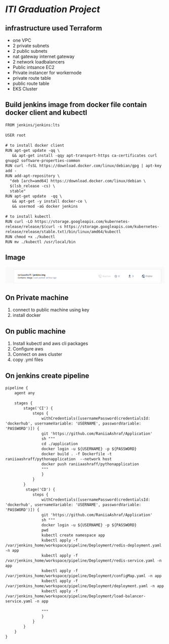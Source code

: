# ***ITI Graduation Project***
## infrastructure used Terraform
- one VPC
- 2 private subnets
- 2 public subnets 
- nat gateway
 internet gateway
 - 2 network loadbalancers
 - Public intsance EC2
 - Private instancer for workernode
 - private route table
 - public route table 
 - EKS Cluster
 
 ## Build jenkins image from docker file contain docker client and kubectl
 ```
 FROM jenkins/jenkins:lts

USER root

# to install docker client
RUN apt-get update -qq \
    && apt-get install -qqy apt-transport-https ca-certificates curl gnupg2 software-properties-common
RUN curl -fsSL https://download.docker.com/linux/debian/gpg | apt-key add -
RUN add-apt-repository \
   "deb [arch=amd64] https://download.docker.com/linux/debian \
   $(lsb_release -cs) \
   stable"
RUN apt-get update  -qq \
    && apt-get -y install docker-ce \
    && usermod -aG docker jenkins
    
# to install kubectl
RUN curl -LO https://storage.googleapis.com/kubernetes-release/release/$(curl -s https://storage.googleapis.com/kubernetes-release/release/stable.txt)/bin/linux/amd64/kubectl
RUN chmod +x ./kubectl
RUN mv ./kubectl /usr/local/bin
 ```
 ## Image 
   <div>
  <img src="https://github.com/RaniiaAshraf/ITI_Graduationproject/blob/main/screenshots/image.png" > 
  </div>

## On Private machine
1) connect to public machine using key 
2) install docker 

## On public machine 
1) Install kubectl and aws cli packages
2) Configure aws 
3)  Connect on aws cluster
4) copy .yml files 

## On jenkins create pipeline 
```
pipeline {
    agent any

    stages {
        stage('CI') {
            steps {
                withCredentials([usernamePassword(credentialsId: 'dockerhub', usernameVariable: 'USERNAME', passwordVariable: 'PASSWORD')]) {
                git 'https://github.com/RaniiaAshraf/Application'
                sh """
                cd ./application
                docker login -u ${USERNAME} -p ${PASSWORD}
                docker build . -f Dockerfile -t raniiaashraff/pythonapplication  --network host
                docker push raniiaashraff/pythonapplication
                """
                }
            }
        }
         stage('CD') {
            steps {
                withCredentials([usernamePassword(credentialsId: 'dockerhub', usernameVariable: 'USERNAME', passwordVariable: 'PASSWORD')]) {
                git 'https://github.com/RaniiaAshraf/Application'
                sh """
                docker login -u ${USERNAME} -p ${PASSWORD}
                pwd
                kubectl create namespace app
                kubectl apply -f /var/jenkins_home/workspace/pipeline/Deployment/redis-deployment.yaml -n app
                kubectl apply -f /var/jenkins_home/workspace/pipeline/Deployment/redis-service.yaml -n app
                kubectl apply -f /var/jenkins_home/workspace/pipeline/Deployment/configMap.yaml -n app
                kubectl apply -f /var/jenkins_home/workspace/pipeline/Deployment/deployment.yaml -n app
                kubectl apply -f /var/jenkins_home/workspace/pipeline/Deployment/load-balancer-service.yaml -n app
            
                """
                }
            }
        }
    }
}
```


